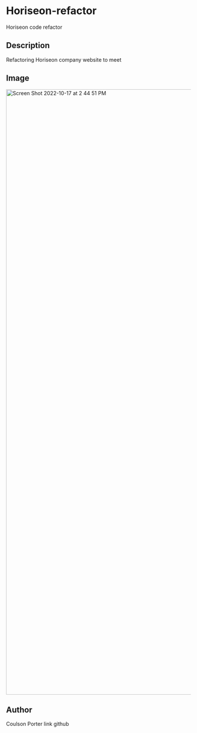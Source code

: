 # Horiseon-refactor
Horiseon code refactor 

## Description
Refactoring Horiseon company website to meet 
## Image
<img width="1649" alt="Screen Shot 2022-10-17 at 2 44 51 PM" src="https://user-images.githubusercontent.com/114447565/196268494-0f583eff-ec36-4572-b739-a431882f19f7.png">

## Author
Coulson Porter
link github
